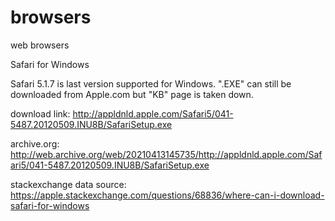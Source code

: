 # browsers

web browsers

Safari for Windows

  
  Safari 5.1.7 is last version supported for Windows. ".EXE" can still be downloaded from Apple.com but "KB" page is taken down.
    
   download link: http://appldnld.apple.com/Safari5/041-5487.20120509.INU8B/SafariSetup.exe
    
   archive.org: http://web.archive.org/web/20210413145735/http://appldnld.apple.com/Safari5/041-5487.20120509.INU8B/SafariSetup.exe
    
   stackexchange data source: https://apple.stackexchange.com/questions/68836/where-can-i-download-safari-for-windows


